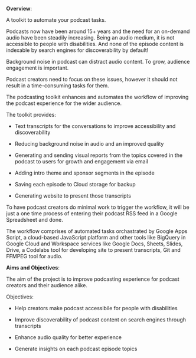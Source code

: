 **Overview**:

A toolkit to automate your podcast tasks.

Podcasts now have been around 15+ years and the need for an on-demand audio have been steadily increasing. Being an audio medium, it is not accessible to people with disabilities. And none of the episode content is indexable by search engines for discoverability by default!

Background noise in podcast can distract audio content. To grow, audience engagement is important.

Podcast creators need to focus on these issues, however it should not result in a time-consuming tasks for them.

The podcasting toolkit enhances and automates the workflow of improving the podcast experience for the wider audience.

The toolkit provides:

- Text transcripts for the conversations to improve accessibility and discoverability

- Reducing background noise in audio and an improved quality

- Generating and sending visual reports from the topics covered in the podcast to users for growth and engagement via email

- Adding intro theme and sponsor segments in the episode

- Saving each episode to Cloud storage for backup

- Generating website to present those transcripts 

To have podcast creators do minimal work to trigger the workflow, it will be just a one time process of entering their podcast RSS feed in a Google Spreadsheet and done.

The workflow comprises of automated tasks orchastrated by Google Apps Script, a cloud-based JavaScript platform and other tools like BigQuery in Google Cloud and Workspace services like Google Docs, Sheets, Slides, Drive, a Codelabs tool for developing site to present transcripts, Git and FFMPEG tool for audio.

**Aims and Objectives**:

The aim of the project is to improve podcasting experience for podcast creators and their audience alike.

Objectives:

- Help creators make podcast accessibile for people with disabilities

- Improve discoverability of podcast content on search engines through transcripts

- Enhance audio quality for better experience

- Generate insights on each podcast episode topics


